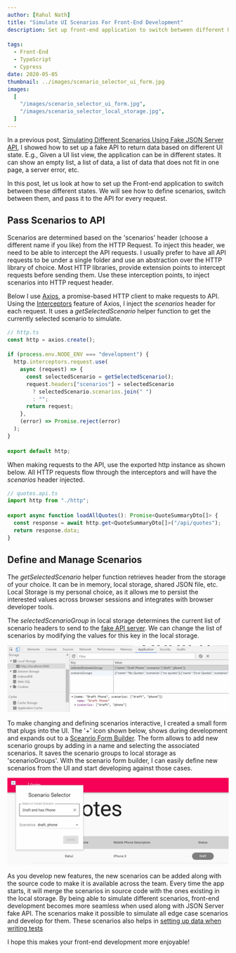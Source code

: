 ```yaml
---
author: [Rahul Nath]
title: "Simulate UI Scenarios For Front-End Development"
description: Set up front-end application to switch between different UI states. Simulate all possible scenarios using a fake API server.
  
tags:
  - Front-End
  - TypeScript
  - Cypress
date: 2020-05-05
thumbnail: ../images/scenario_selector_ui_form.jpg
images:
  [
    "/images/scenario_selector_ui_form.jpg",
    "/images/scenario_selector_local_storage.jpg",
  ]
---
```


In a previous post, [Simulating Different Scenarios Using Fake JSON Server API](/blog/simulating_different_api_scenarios_using_json_server/), I showed how to set up a fake API to return data based on different UI state. E.g., Given a UI list view, the application can be in different states. It can show an empty list, a list of data, a list of data that does not fit in one page, a server error, etc.

In this post, let us look at how to set up the Front-end application to switch between these different states. We will see how to define scenarios, switch between them, and pass it to the API for every request.

## Pass Scenarios to API

Scenarios are determined based on the 'scenarios' header (choose a different name if you like) from the HTTP Request. To inject this header, we need to be able to intercept the API requests. I usually prefer to have all API requests to be under a single folder and use an abstraction over the HTTP library of choice. Most HTTP libraries, provide extension points to intercept requests before sending them. Use these interception points, to inject scenarios into HTTP request header.

Below I use [Axios](https://github.com/axios/axios), a promise-based HTTP client to make requests to API. Using the [Interceptors](https://github.com/axios/axios#interceptors) feature of Axios, I inject the _scenarios_ header for each request. It uses a _getSelectedScenario_ helper function to get the currently selected scenario to simulate.

```typescript
// http.ts
const http = axios.create();

if (process.env.NODE_ENV === "development") {
  http.interceptors.request.use(
    async (request) => {
      const selectedScenario = getSelectedScenario();
      request.headers["scenarios"] = selectedScenario
        ? selectedScenario.scenarios.join(" ")
        : "";
      return request;
    },
    (error) => Promise.reject(error)
  );
}

export default http;
```

When making requests to the API, use the exported http instance as shown below. All HTTP requests flow through the interceptors and will have the _scenarios_ header injected.

```typescript
// quotes.api.ts
import http from "./http";

export async function loadAllQuotes(): Promise<QuoteSummaryDto[]> {
  const response = await http.get<QuoteSummaryDto[]>("/api/quotes");
  return response.data;
}
```

## Define and Manage Scenarios

The _getSelectedScenario_ helper function retrieves header from the storage of your choice. It can be in memory, local storage, shared JSON file, etc. Local Storage is my personal choice, as it allows me to persist the interested values across browser sessions and integrates with browser developer tools.

The _selectedScenarioGroup_ in local storage determines the current list of scenario headers to send to the [fake API server](TDK). We can change the list of scenarios by modifying the values for this key in the local storage.

![](../images/scenario_selector_local_storage.jpg)

To make changing and defining scenarios interactive, I created a small form that plugs into the UI. The '+' icon shown below, shows during development and expands out to a [Sceanrio Form Builder](https://github.com/rahulpnath/quotes/tree/master/ui/src/views/components/ScenarioSelector). The form allows to add new scenario groups by adding in a name and selecting the associated scenarios. It saves the scenario groups to local storage as 'scenarioGroups'. With the scenario form builder, I can easily define new scenarios from the UI and start developing against those cases.

![](../images/scenario_selector_ui_form.jpg)

As you develop new features, the new scenarios can be added along with the source code to make it is available across the team. Every time the app starts, it will merge the scenarios in source code with the ones existing in the local storage. By being able to simulate different scenarios, front-end development becomes more seamless when used along with JSON Server fake API. The scenarios make it possible to simulate all edge case scenarios and develop for them. These scenarios also helps in [setting up data when writing tests](/blog/getting_started_with_cypress/)

I hope this makes your front-end development more enjoyable!

